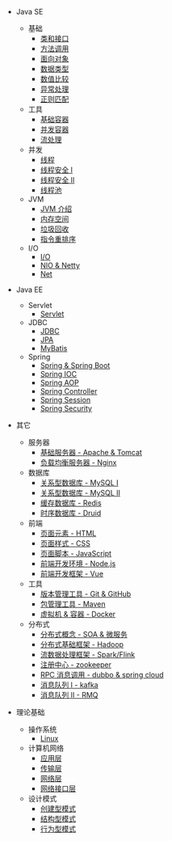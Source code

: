 * Java SE
  * 基础
    * [类和接口](javase/基础/类和接口.md)
    * [方法调用](javase/基础/方法调用.md)
    * [面向对象](javase/基础/面向对象.md)
    * [数据类型](javase/基础/数据类型.md)
    * [数值比较](javase/基础/数值比较.md)
    * [异常处理](javase/基础/异常处理.md)
    * [正则匹配](javase/基础/正则匹配.md)
  * 工具
    * [基础容器](javase/容器/基础容器.md)
    * [并发容器](javase/容器/并发容器.md)
    * [流处理](javase/容器/stream.md)
  * 并发
    * [线程](javase/并发/线程.md)
    * [线程安全 I](javase/并发/线程安全入门.md)
    * [线程安全 II](javase/并发/线程安全进阶.md)
    * [线程池](javase/并发/线程池.md)
  * JVM
    * [JVM 介绍](javase/JVM/JVM介绍.md)
    * [内存空间](javase/JVM/JVM内存空间.md)
    * [垃圾回收](javase/JVM/JVM垃圾回收.md)
    * [指令重排序](javase/JVM/JVM指令重排序.md)
  * I/O
    * [I/O](javase/IO/IO.md)
    * [NIO & Netty](javase/IO/NIO.md)
    * [Net](javase/IO/net.md)


* Java EE
  * Servlet
    * [Servlet](javaee/Servlet/servlet.md)
  * JDBC
    * [JDBC](javaee/JDBC/JDBC.md)
    * [JPA](javaee/JDBC/JPA.md) 
    * [MyBatis](javaee/JDBC/MyBatis.md)
  * Spring
    * [Spring & Spring Boot](javaee/spring/Spring.md)
    * [Spring IOC](javaee/spring/SpringIOC.md)
    * [Spring AOP](javaee/spring/SpringAOP.md)
    * [Spring Controller](javaee/spring/SpringController.md)
    * [Spring Session](javaee/spring/SpringSession.md)
    * [Spring Security](javaee/spring/SpringSecurity.md)


* 其它
  * 服务器
    * [基础服务器 - Apache & Tomcat](其它/服务器/服务器.md)
    * [负载均衡服务器 - Nginx](其它/服务器/nginx.md)
  * 数据库
    * [关系型数据库 - MySQL I](其它/数据库/MySQL1.md)
    * [关系型数据库 - MySQL II](其它/数据库/MySQL2.md)
    * [缓存数据库 - Redis](其它/数据库/Redis.md)
    * [时序数据库 - Druid](其它/数据库/druid.md)
  * 前端
    * [页面元素 - HTML](其它/前端/html.md)
    * [页面样式 - CSS](其它/前端/css.md)
    * [页面脚本 - JavaScript](其它/前端/javascript.md)
    * [前端开发环境 - Node.js](其它/前端/nodejs.md)
    * [前端开发框架 - Vue](其它/前端/vue.md)
  * 工具
    * [版本管理工具 - Git & GitHub](其它/工具/git.md)
    * [包管理工具 - Maven](其它/工具/maven.md)
    * [虚拟机 & 容器 - Docker](其它/工具/docker.md)
  * 分布式
    * [分布式概念 - SOA & 微服务](其它/分布式/微服务.md)
    * [分布式基础框架 - Hadoop](其它/分布式/hadoop.md)
    * [流数据处理框架 - Spark/Flink](其它/分布式/spark.md)
    * [注册中心 - zookeeper](其它/分布式/zookeeper.md)
    * [RPC 消息调用 - dubbo & spring cloud](其它/分布式/rpc.md)
    * [消息队列 I - kafka](其它/分布式/消息队列.md)
    * [消息队列 II - RMQ](其它/分布式/消息队列2.md)


* 理论基础
  * 操作系统
    * [Linux](理论基础/操作系统/linux.md)
  * 计算机网络
    * [应用层](理论基础/计算机网络/应用层.md)
    * [传输层](理论基础/计算机网络/传输层.md)
    * [网络层](理论基础/计算机网络/网络层.md)
    * [网络接口层](理论基础/计算机网络/网络接口层.md)
  * 设计模式
    * [创建型模式](理论基础/设计模式/创建型模式.md)
    * [结构型模式](理论基础/设计模式/结构型模式.md)
    * [行为型模式](理论基础/设计模式/行为型模式.md)

 
 

